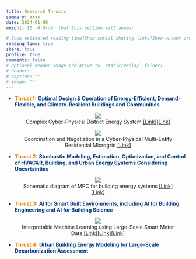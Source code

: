 ```yaml
---
title: Research Thrusts
summary: xxxx
date: 2024-01-08
weight: 10  # Order that this section will appear.

# Show estimated reading time?Show social sharing links?Show author profile?Show comments?
reading_time: true
share: true  
profile: true
comments: false
# Optional header image (relative to `static/media/` folder).
# header:  
# caption: ""  
# image: "" 
---
```


- <span style="color:#EF7C00">**Thrust 1:**</span> <span style="color:#003D7C">**Optimal Design & Operation of Energy-Efficient, Demand-Flexible, and Climate-Resilient Buildings and Communities**</span>

<figure style="text-align: center;">
  <img src="https://maomaohu.net/img/thrust_1_0.jpg">
  <figcaption>Complex Cyber-Physical District Energy System <a href="https://maomaohu.net/publication/journal_paper/paper_15/">[Link]</a><a href="https://sesi.stanford.edu/energy-systems/central-energy-facility">[Link]</a></figcaption>
</figure>

<figure style="text-align: center;">
  <img src="https://maomaohu.net/img/thrust_1_1.jpg">
  <figcaption>Coordination and Negotiation in a Cyber-Physical Multi-Entity Residential Microgrid <a href="https://maomaohu.net/publication/journal_paper/paper_008/">[Link]</a></figcaption>
</figure>

- <span style="color:#EF7C00">**Thrust 2:**</span> <span style="color:#003D7C">**Stochastic Modeling, Estimation, Optimization, and Control of HVAC&R, Building, and Urban Energy Systems Considering Uncertainties**</span>

<figure style="text-align: center;">
  <img src="https://maomaohu.net/img/thrust_2.jpg">
  <figcaption>Schematic diagram of MPC for building energy systems <a href="https://maomaohu.net/project/0_mpc_ac/">[Link]</a><a href="https://maomaohu.net/project/1_mpc_floor/">[Link]</a></figcaption> 
</figure>

- <span style="color:#EF7C00">**Thrust 3:**</span> <span style="color:#003D7C">**AI for Smart Built Environments, including AI for Building Engineering and AI for Building Science**</span>

<figure style="text-align: center;">
  <img src="https://maomaohu.net/img/thrust_3_0.jpg">
  <figcaption>Interpretable Machine Learning using Large-Scale Smart Meter Data <a href="https://maomaohu.net/software/ifeel/">[Link]</a><a href="https://maomaohu.net/publication/journal_paper/paper_10/">[Link]</a><a href="https://maomaohu.net/publication/journal_paper/paper_14/">[Link]</a></figcaption> 
</figure>

- <span style="color:#EF7C00">**Thrust 4:**</span> <span style="color:#003D7C">**Urban Building Energy Modeling for Large-Scale Decarbonization Assessment**</span>

